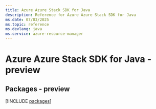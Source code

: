 ```yaml
---
title: Azure Azure Stack SDK for Java
description: Reference for Azure Azure Stack SDK for Java
ms.date: 07/03/2025
ms.topic: reference
ms.devlang: java
ms.service: azure-resource-manager
---
```

# Azure Azure Stack SDK for Java - preview
## Packages - preview
[!INCLUDE [packages](azure-stack-index.md)]